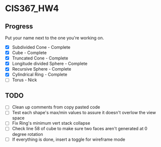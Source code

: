 # CIS367_HW4

## Progress

Put your name next to the one you're working on.

- [x] Subdivided Cone - Complete
- [x] Cube - Complete
- [x] Truncated Cone - Complete
- [x] Longitude divided Sphere - Complete
- [x] Recursive Sphere - Complete
- [x] Cylindrical Ring - Complete
- [ ] Torus - Nick

## TODO

- [ ] Clean up comments from copy pasted code
- [ ] Test each shape's max/min values to assure it doesn't overlow the view space
- [ ] Fix Ring's minimum vert stack collapse
- [ ] Check line 58 of cube to make sure two faces aren't generated at 0 degree rotation
- [ ] If everything is done, insert a toggle for wireframe mode
